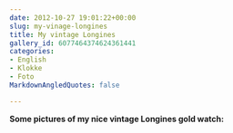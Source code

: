 ```yaml
---
date: 2012-10-27 19:01:22+00:00
slug: my-vinage-longines
title: My vintage Longines
gallery_id: 6077464374624361441
categories:
- English
- Klokke
- Foto
MarkdownAngledQuotes: false

---
```


**Some pictures of my nice vintage Longines gold watch:**

